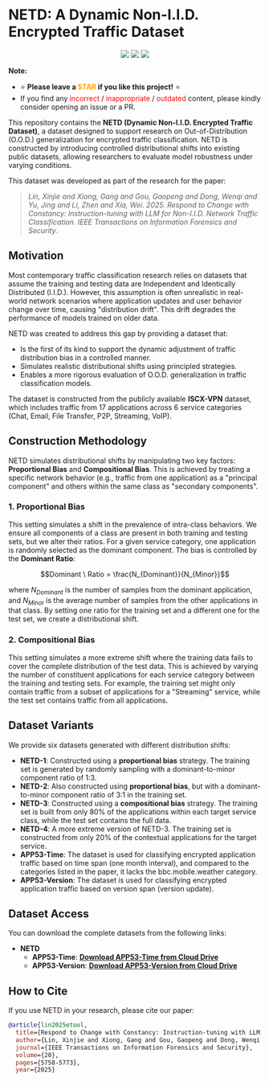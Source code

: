 # NETD: A Dynamic Non-I.I.D. Encrypted Traffic Dataset

<p align="center">
  <a href=''><img src='https://img.shields.io/badge/License-MIT-brightgreen'></a> 
  <a href='https://arxiv.org/abs/2505.20866'><img src='https://img.shields.io/badge/arXiv-2505.20866-<color>.svg'></a> 
  <a href='https://ieeexplore.ieee.org/abstract/document/11018090' target='_blank'><img src="https://img.shields.io/badge/TIFS'25-Paper-orange"></a>
</p>

**Note:**
- ⭐ **Please leave a <font color='orange'>STAR</font> if you like this project!** ⭐
- If you find any <font color='red'>incorrect</font> / <font color='red'>inappropriate</font> / <font color='red'>outdated</font> content, please kindly consider opening an issue or a PR. 

This repository contains the **NETD (Dynamic Non-I.I.D. Encrypted Traffic Dataset)**, a dataset designed to support research on Out-of-Distribution (O.O.D.) generalization for encrypted traffic classification. NETD is constructed by introducing controlled distributional shifts into existing public datasets, allowing researchers to evaluate model robustness under varying conditions.

This dataset was developed as part of the research for the paper:
> *Lin, Xinjie and Xiong, Gang and Gou, Gaopeng and Dong, Wenqi and Yu, Jing and Li, Zhen and Xia, Wei. 2025. Respond to Change with Constancy: Instruction-tuning with LLM for Non-I.I.D. Network Traffic Classification. IEEE Transactions on Information Forensics and Security*.

## Motivation

Most contemporary traffic classification research relies on datasets that assume the training and testing data are Independent and Identically Distributed (I.I.D.). However, this assumption is often unrealistic in real-world network scenarios where application updates and user behavior change over time, causing "distribution drift". This drift degrades the performance of models trained on older data.

NETD was created to address this gap by providing a dataset that:
* Is the first of its kind to support the dynamic adjustment of traffic distribution bias in a controlled manner.
* Simulates realistic distributional shifts using principled strategies.
* Enables a more rigorous evaluation of O.O.D. generalization in traffic classification models.

The dataset is constructed from the publicly available **ISCX-VPN** dataset, which includes traffic from 17 applications across 6 service categories (Chat, Email, File Transfer, P2P, Streaming, VoIP).

## Construction Methodology

NETD simulates distributional shifts by manipulating two key factors: **Proportional Bias** and **Compositional Bias**. This is achieved by treating a specific network behavior (e.g., traffic from one application) as a "principal component" and others within the same class as "secondary components".

### 1. Proportional Bias

This setting simulates a shift in the prevalence of intra-class behaviors. We ensure all components of a class are present in both training and testing sets, but we alter their ratios. For a given service category, one application is randomly selected as the dominant component. The bias is controlled by the **Dominant Ratio**:

$$Dominant \ Ratio = \frac{N_{Dominant}}{N_{Minor}}$$

where $N_{Dominant}$ is the number of samples from the dominant application, and $N_{Minor}$ is the average number of samples from the other applications in that class. By setting one ratio for the training set and a different one for the test set, we create a distributional shift.

### 2. Compositional Bias

This setting simulates a more extreme shift where the training data fails to cover the complete distribution of the test data. This is achieved by varying the number of constituent applications for each service category between the training and testing sets. For example, the training set might only contain traffic from a subset of applications for a "Streaming" service, while the test set contains traffic from all applications.

## Dataset Variants

We provide six datasets generated with different distribution shifts:

* **NETD-1**: Constructed using a **proportional bias** strategy. The training set is generated by randomly sampling with a dominant-to-minor component ratio of 1:3.
* **NETD-2**: Also constructed using **proportional bias**, but with a dominant-to-minor component ratio of 3:1 in the training set.
* **NETD-3**: Constructed using a **compositional bias** strategy. The training set is built from only 80% of the applications within each target service class, while the test set contains the full data.
* **NETD-4**: A more extreme version of NETD-3. The training set is constructed from only 20% of the contextual applications for the target service.
* **APP53-Time**: The dataset is used for classifying encrypted application traffic based on time span (one month interval), and compared to the categories listed in the paper, it lacks the bbc.mobile.weather category.
* **APP53-Version**: The dataset is used for classifying encrypted application traffic based on version span (version update).


## Dataset Access

You can download the complete datasets from the following links:

* **NETD**
  * **APP53-Time**: **[Download APP53-Time from Cloud Drive](https://drive.google.com/file/d/1AjDc9FIdLfZCci4tUEarOz5zB6G5UTH1/view?usp=sharing)**
  * **APP53-Version**: **[Download APP53-Version from Cloud Drive](https://drive.google.com/file/d/1syReCJztr64B-jdYZcr4BcAavNHCjSqY/view?usp=sharing)**

## How to Cite

If you use NETD in your research, please cite our paper:

```bibtex
@article{lin2025etool,
  title={Respond to Change with Constancy: Instruction-tuning with LLM for Non-IID Network Traffic Classification},
  author={Lin, Xinjie and Xiong, Gang and Gou, Gaopeng and Dong, Wenqi and Yu, Jing and Li, Zhen and Xia, Wei},
  journal={IEEE Transactions on Information Forensics and Security},
  volume={20},
  pages={5758-5773},
  year={2025}
